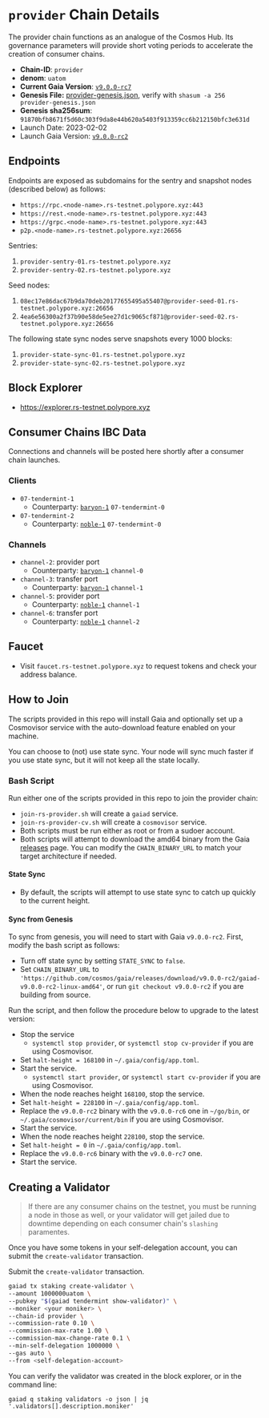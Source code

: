 
# `provider` Chain Details

The provider chain functions as an analogue of the Cosmos Hub. Its governance parameters will provide short voting periods to accelerate the creation of consumer chains.

* **Chain-ID**: `provider`
* **denom**: `uatom`
* **Current Gaia Version**: [`v9.0.0-rc7`](https://github.com/cosmos/gaia/releases/tag/v9.0.0-rc7)
* **Genesis File:**  [provider-genesis.json](provider-genesis.json), verify with `shasum -a 256 provider-genesis.json`
* **Genesis sha256sum**: `91870bfb8671f5d60c303f9da8e44b620a5403f913359cc6b212150bfc3e631d`
* Launch Date: 2023-02-02
* Launch Gaia Version: [`v9.0.0-rc2`](https://github.com/cosmos/gaia/releases/tag/v9.0.0-rc2)

## Endpoints

Endpoints are exposed as subdomains for the sentry and snapshot nodes (described below) as follows:

* `https://rpc.<node-name>.rs-testnet.polypore.xyz:443`
* `https://rest.<node-name>.rs-testnet.polypore.xyz:443`
* `https://grpc.<node-name>.rs-testnet.polypore.xyz:443`
* `p2p.<node-name>.rs-testnet.polypore.xyz:26656`

Sentries:

1. `provider-sentry-01.rs-testnet.polypore.xyz`
2. `provider-sentry-02.rs-testnet.polypore.xyz`

Seed nodes:

1. `08ec17e86dac67b9da70deb20177655495a55407@provider-seed-01.rs-testnet.polypore.xyz:26656`
2. `4ea6e56300a2f37b90e58de5ee27d1c9065cf871@provider-seed-02.rs-testnet.polypore.xyz:26656`

The following state sync nodes serve snapshots every 1000 blocks:

1. `provider-state-sync-01.rs-testnet.polypore.xyz`
2. `provider-state-sync-02.rs-testnet.polypore.xyz`

## Block Explorer

* https://explorer.rs-testnet.polypore.xyz

## Consumer Chains IBC Data

Connections and channels will be posted here shortly after a consumer chain launches.

### Clients

* `07-tendermint-1`
  * Counterparty: [`baryon-1`](/replicated-security/baryon-1/README.md) `07-tendermint-0`
* `07-tendermint-2`
  * Counterparty: [`noble-1`](/replicated-security/noble-1/README.md) `07-tendermint-0`

### Channels

* `channel-2`: provider port
  * Counterparty: [`baryon-1`](/replicated-security/baryon-1/README.md) `channel-0`
* `channel-3`: transfer port
  * Counterparty: [`baryon-1`](/replicated-security/baryon-1/README.md) `channel-1`
* `channel-5`: provider port
  * Counterparty: [`noble-1`](/replicated-security/noble-1/README.md) `channel-1`
* `channel-6`: transfer port
  * Counterparty: [`noble-1`](/replicated-security/noble-1/README.md) `channel-2`

## Faucet

* Visit `faucet.rs-testnet.polypore.xyz` to request tokens and check your address balance.

## How to Join

The scripts provided in this repo will install Gaia and optionally set up a Cosmovisor service with the auto-download feature enabled on your machine.

You can choose to (not) use state sync. Your node will sync much faster if you use state sync, but it will not keep all the state locally.

### Bash Script

Run either one of the scripts provided in this repo to join the provider chain:
* `join-rs-provider.sh` will create a `gaiad` service.
* `join-rs-provider-cv.sh` will create a `cosmovisor` service.
* Both scripts must be run either as root or from a sudoer account.
* Both scripts will attempt to download the amd64 binary from the Gaia [releases](https://github.com/cosmos/gaia/releases) page. You can modify the `CHAIN_BINARY_URL` to match your target architecture if needed.

#### State Sync

* By default, the scripts will attempt to use state sync to catch up quickly to the current height.

#### Sync from Genesis

To sync from genesis, you will need to start with Gaia `v9.0.0-rc2`. First, modify the bash script as follows:
* Turn off state sync by setting `STATE_SYNC` to `false`.
* Set `CHAIN_BINARY_URL` to `'https://github.com/cosmos/gaia/releases/download/v9.0.0-rc2/gaiad-v9.0.0-rc2-linux-amd64'`, or run `git checkout v9.0.0-rc2` if you are building from source.

Run the script, and then follow the procedure below to upgrade to the latest version:

* Stop the service
  * `systemctl stop provider`, or `systemctl stop cv-provider` if you are using Cosmovisor.
* Set `halt-height = 168100` in `~/.gaia/config/app.toml`.
* Start the service.
  * `systemctl start provider`, or `systemctl start cv-provider` if you are using Cosmovisor.
* When the node reaches height `168100`, stop the service.
* Set `halt-height = 228100` in `~/.gaia/config/app.toml`.
* Replace the `v9.0.0-rc2` binary with the `v9.0.0-rc6` one in `~/go/bin`, or `~/.gaia/cosmovisor/current/bin` if you are using Cosmovisor.
* Start the service.
* When the node reaches height `228100`, stop the service.
* Set `halt-height = 0` in `~/.gaia/config/app.toml`.
* Replace the `v9.0.0-rc6` binary with the `v9.0.0-rc7` one.
* Start the service.

## Creating a Validator

> If there are any consumer chains on the testnet, you must be running a node in those as well, or your validator will get jailed due to downtime depending on each consumer chain's `slashing` paramentes.

Once you have some tokens in your self-delegation account, you can submit the `create-validator` transaction.

Submit the `create-validator` transaction.
```bash
gaiad tx staking create-validator \
--amount 1000000uatom \
--pubkey "$(gaiad tendermint show-validator)" \
--moniker <your moniker> \
--chain-id provider \
--commission-rate 0.10 \
--commission-max-rate 1.00 \
--commission-max-change-rate 0.1 \
--min-self-delegation 1000000 \
--gas auto \
--from <self-delegation-account>
```

You can verify the validator was created in the block explorer, or in the command line:
```
gaiad q staking validators -o json | jq '.validators[].description.moniker'
```
